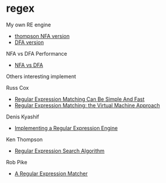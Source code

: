 # regex

My own RE engine

- [thompson NFA version](https://github.com/mjaow/regex/blob/master/src/regex/nfa.go) 
- [DFA version](https://github.com/mjaow/regex/blob/master/src/regex/dfa.go) 

NFA vs DFA Performance

- [NFA vs DFA](https://github.com/mjaow/regex/blob/master/doc/perf.md)

Others interesting implement

Russ Cox

- [Regular Expression Matching Can Be Simple And Fast](https://swtch.com/~rsc/regexp/regexp1.html)
- [Regular Expression Matching: the Virtual Machine Approach](https://swtch.com/~rsc/regexp/regexp2.html)

Denis Kyashif

- [Implementing a Regular Expression Engine](https://deniskyashif.com/implementing-a-regular-expression-engine)

Ken Thompson

- [Regular Expression Search Algorithm](https://www.fing.edu.uy/inco/cursos/intropln/material/p419-thompson.pdf)

Rob Pike

- [A Regular Expression Matcher](http://www.cs.princeton.edu/courses/archive/spr09/cos333/beautiful.html)
